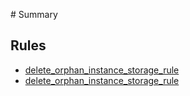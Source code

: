 ‌# Summary​

## Rules​

* [delete_orphan_instance_storage_rule](delete_orphan_instance_storage_rule.md)    
* [delete_orphan_instance_storage_rule](delete_orphan_instance_storage_rule.md)    
